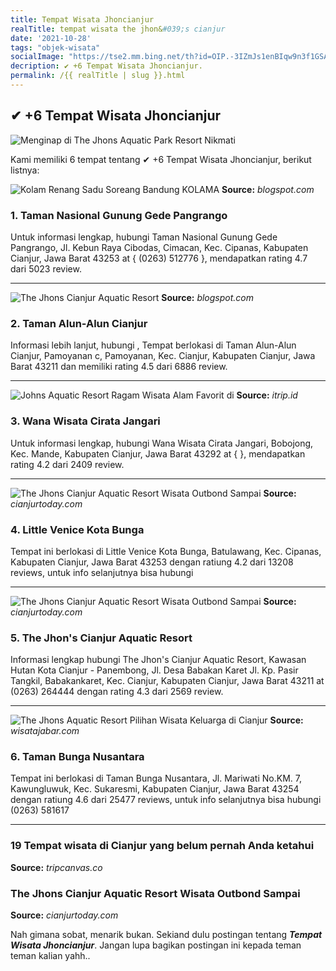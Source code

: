 ```yaml
---
title: Tempat Wisata Jhoncianjur
realTitle: tempat wisata the jhon&#039;s cianjur
date: '2021-10-28'
tags: "objek-wisata"
socialImage: "https://tse2.mm.bing.net/th?id=OIP.-3IZmJs1enBIqw9n3f1GSAHaEZ&amp;pid=15.1"
decription: ✔ +6 Tempat Wisata Jhoncianjur.
permalink: /{{ realTitle | slug }}.html
---
```


## ✔ +6 Tempat Wisata Jhoncianjur

![Menginap di The Jhons Aquatic Park  Resort Nikmati ](https://indonesiatravel.online/wp-content/uploads/2021/08/IMG_20210809_210034-750x445.jpg)



Kami memiliki 6 tempat tentang ✔ +6 Tempat Wisata Jhoncianjur, berikut listnya:



![Kolam Renang Sadu Soreang Bandung  KOLAMA](https://tse4.mm.bing.net/th?id=OIP.8Poicxpq9FGtf3Y1h2obCwHaEy&amp;pid=15.1)
**Source:** _blogspot.com_


### 1. Taman Nasional Gunung Gede Pangrango



Untuk informasi lengkap, hubungi Taman Nasional Gunung Gede Pangrango, Jl. Kebun Raya Cibodas, Cimacan, Kec. Cipanas, Kabupaten Cianjur, Jawa Barat 43253 at { (0263) 512776 }, mendapatkan rating 4.7 dari 5023 review.

---


![The Jhons Cianjur Aquatic Resort](https://tse2.mm.bing.net/th?id=OIP.U1ZTiaG5ufKrNbrwfUyRSQHaED&amp;pid=15.1)
**Source:** _blogspot.com_


### 2. Taman Alun-Alun Cianjur



Informasi lebih lanjut, hubungi , Tempat berlokasi di Taman Alun-Alun Cianjur, Pamoyanan c, Pamoyanan, Kec. Cianjur, Kabupaten Cianjur, Jawa Barat 43211 dan memiliki rating 4.5 dari 6886 review.

---


![Johns Aquatic Resort Ragam Wisata Alam Favorit di ](https://tse1.mm.bing.net/th?id=OIP.QKqrnjQ_GUToA6e4-8yfygHaEc&amp;pid=15.1)
**Source:** _itrip.id_


### 3. Wana Wisata Cirata Jangari



Untuk informasi lengkap, hubungi Wana Wisata Cirata Jangari, Bobojong, Kec. Mande, Kabupaten Cianjur, Jawa Barat 43292 at {  }, mendapatkan rating 4.2 dari 2409 review.

---


![The Jhons Cianjur Aquatic Resort Wisata Outbond Sampai ](https://tse2.mm.bing.net/th?id=OIP.aVjIzkgyLlhernIY8oth2gHaE9&amp;pid=15.1)
**Source:** _cianjurtoday.com_


### 4. Little Venice Kota Bunga



Tempat ini berlokasi di Little Venice Kota Bunga, Batulawang, Kec. Cipanas, Kabupaten Cianjur, Jawa Barat 43253 dengan ratiung 4.2 dari 13208 reviews, untuk info selanjutnya bisa hubungi 

---


![The Jhons Cianjur Aquatic Resort Wisata Outbond Sampai ](https://tse3.mm.bing.net/th?id=OIP.JufqRilW3DTGCk_nP9D6FQHaFl&amp;pid=15.1)
**Source:** _cianjurtoday.com_


### 5. The Jhon&#039;s Cianjur Aquatic Resort



Informasi lengkap hubungi The Jhon&#039;s Cianjur Aquatic Resort, Kawasan Hutan Kota Cianjur - Panembong, Jl. Desa Babakan Karet Jl. Kp. Pasir Tangkil, Babakankaret, Kec. Cianjur, Kabupaten Cianjur, Jawa Barat 43211 at (0263) 264444 dengan rating 4.3 dari 2569 review.

---


![The Jhons Aquatic Resort Pilihan Wisata Keluarga di Cianjur](https://tse2.mm.bing.net/th?id=OIP.X-3Yxku1FJR7gVyFpSYx6wHaD4&amp;pid=15.1)
**Source:** _wisatajabar.com_


### 6. Taman Bunga Nusantara



Tempat ini berlokasi di Taman Bunga Nusantara, Jl. Mariwati No.KM. 7, Kawungluwuk, Kec. Sukaresmi, Kabupaten Cianjur, Jawa Barat 43254 dengan ratiung 4.6 dari 25477 reviews, untuk info selanjutnya bisa hubungi (0263) 581617

---




### 19 Tempat wisata di Cianjur yang belum pernah Anda ketahui 




**Source:** _tripcanvas.co_





### The Jhons Cianjur Aquatic Resort Wisata Outbond Sampai 




**Source:** _cianjurtoday.com_







Nah gimana sobat, menarik bukan. Sekiand dulu postingan tentang ***Tempat Wisata Jhoncianjur***. Jangan lupa bagikan postingan ini kepada teman teman kalian yahh..
